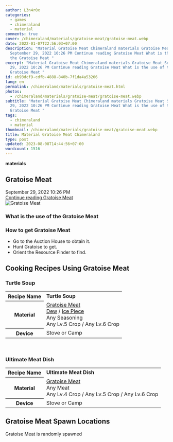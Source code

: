 ```yaml
---
author: L3n4r0x
categories:
  - games
  - chimeraland
  - material
comments: true
cover: /chimeraland/materials/gratoise-meat/gratoise-meat.webp
date: 2022-01-07T22:56:03+07:00
description: "Material Gratoise Meat Chimeraland materials Gratoise Meat
  September 29, 2022 10:26 PM Continue reading Gratoise Meat What is the use of
  the Gratoise Meat "
excerpt: "Material Gratoise Meat Chimeraland materials Gratoise Meat September
  29, 2022 10:26 PM Continue reading Gratoise Meat What is the use of the
  Gratoise Meat "
id: eb93dcf9-cdfb-4888-840b-7f1da4a53266
lang: en
permalink: /chimeraland/materials/gratoise-meat.html
photos:
  - /chimeraland/materials/gratoise-meat/gratoise-meat.webp
subtitle: "Material Gratoise Meat Chimeraland materials Gratoise Meat September
  29, 2022 10:26 PM Continue reading Gratoise Meat What is the use of the
  Gratoise Meat "
tags:
  - chimeraland
  - material
thumbnail: /chimeraland/materials/gratoise-meat/gratoise-meat.webp
title: Material Gratoise Meat Chimeraland
type: post
updated: 2023-08-08T14:44:56+07:00
wordcount: 1516
---
```


<link
  rel="stylesheet"
  href="https://rawcdn.githack.com/dimaslanjaka/Web-Manajemen/870a349/css/bootstrap-5-3-0-alpha3-wrapper.css"
/>
<section id="bootstrap-wrapper">
  <div data-bs-theme="dark">
    <div
      class="row g-0 border rounded overflow-hidden flex-md-row mb-4 shadow-sm position-relative bg-dark text-light"
    >
      <div class="col p-4 d-flex flex-column position-static">
        <strong class="d-inline-block mb-2 text-success">materials</strong>
        <h2 class="mb-0">Gratoise Meat</h2>
        <div class="mb-1 text-muted">September 29, 2022 10:26 PM</div>
        <a
          href="/chimeraland/materials/gratoise-meat.html"
          class="stretched-link d-none text-primary"
          >Continue reading Gratoise Meat</a
        >
      </div>
      <div class="col-auto d-none d-md-block d-lg-block">
        <img
          src="https://www.webmanajemen.com/chimeraland/materials/gratoise-meat/gratoise-meat.webp"
          alt="Gratoise Meat"
        />
      </div>
    </div>
    <div class="row">
      <div class="col-lg-6 col-12 mb-2">
        <div class="card">
          <div class="card-body">
            <h3 class="card-title">What is the use of the Gratoise Meat</h3>
            <div class="card-text"><ul></ul></div>
          </div>
        </div>
      </div>
      <div class="col-lg-6 col-12 mb-2">
        <div class="card">
          <div class="card-body">
            <h3 class="card-title">How to get Gratoise Meat</h3>
            <div class="card-text">
              <ul>
                <li>Go to the Auction House to obtain it.</li>
                <li>Hunt Gratoise to get.</li>
                <li>Orient the Resource Finder to find.</li>
              </ul>
            </div>
          </div>
        </div>
      </div>
      <div class="col-12 mb-2">
        <h2 id="cookable">Cooking Recipes Using Gratoise Meat</h2>
        <div id="recipe-turtle-soup">
          <h3 id="item-turtle-soup">Turtle Soup</h3>
          <div class="mb-2">
            <table class="table">
              <tr>
                <th>Recipe Name</th>
                <td><b>Turtle Soup</b></td>
              </tr>
              <tr>
                <th>Material</th>
                <td>
                  <a
                    class="text-decoration-none text-primary"
                    href="/chimeraland/materials/gratoise-meat.html"
                    >Gratoise Meat</a
                  ><br /><a
                    class="text-decoration-none text-primary"
                    href="/chimeraland/materials/dew.html"
                    >Dew</a
                  ><span> / </span
                  ><a
                    class="text-decoration-none text-primary"
                    href="/chimeraland/materials/ice-piece.html"
                    >Ice Piece</a
                  ><br />Any Seasoning<br />Any Lv.5 Crop<span> / </span>Any
                  Lv.6 Crop
                </td>
              </tr>
              <tr>
                <th>Device</th>
                <td>Stove or Camp</td>
              </tr>
            </table>
          </div>
        </div>
        <br />
        <div id="recipe-ultimate-meat-dish">
          <h3 id="item-ultimate-meat-dish">Ultimate Meat Dish</h3>
          <div class="mb-2">
            <table class="table">
              <tr>
                <th>Recipe Name</th>
                <td><b>Ultimate Meat Dish</b></td>
              </tr>
              <tr>
                <th>Material</th>
                <td>
                  <a
                    class="text-decoration-none text-primary"
                    href="/chimeraland/materials/gratoise-meat.html"
                    >Gratoise Meat</a
                  ><br />Any Meat<br />Any Lv.4 Crop<span> / </span>Any Lv.5
                  Crop<span> / </span>Any Lv.6 Crop
                </td>
              </tr>
              <tr>
                <th>Device</th>
                <td>Stove or Camp</td>
              </tr>
            </table>
          </div>
        </div>
      </div>
      <div class="col-12 mb-2">
        <h2>Gratoise Meat Spawn Locations</h2>
        <p>Gratoise Meat is randomly spawned</p>
      </div>
    </div>
  </div>
</section>